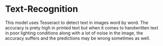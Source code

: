 # Text-Recognition
This model uses Tesseract to detect text in images word by word. 
The accuracy is prety high in printed text but when it comes to handwritten text in poor lighting conditions along with a lot of noise in the image, the accuracy suffers and the predictions may be wrong sometimes as well. 
